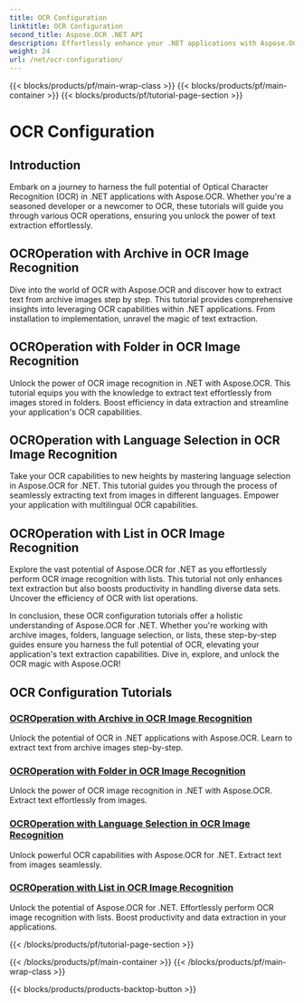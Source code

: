 ```yaml
---
title: OCR Configuration
linktitle: OCR Configuration
second_title: Aspose.OCR .NET API
description: Effortlessly enhance your .NET applications with Aspose.OCR. Explore OCR configuration tutorials, including archive, folder, language selection and list operations.
weight: 24
url: /net/ocr-configuration/
---
```


{{< blocks/products/pf/main-wrap-class >}}
{{< blocks/products/pf/main-container >}}
{{< blocks/products/pf/tutorial-page-section >}}

# OCR Configuration

## Introduction

Embark on a journey to harness the full potential of Optical Character Recognition (OCR) in .NET applications with Aspose.OCR. Whether you're a seasoned developer or a newcomer to OCR, these tutorials will guide you through various OCR operations, ensuring you unlock the power of text extraction effortlessly.

## OCROperation with Archive in OCR Image Recognition
Dive into the world of OCR with Aspose.OCR and discover how to extract text from archive images step by step. This tutorial provides comprehensive insights into leveraging OCR capabilities within .NET applications. From installation to implementation, unravel the magic of text extraction.

## OCROperation with Folder in OCR Image Recognition
Unlock the power of OCR image recognition in .NET with Aspose.OCR. This tutorial equips you with the knowledge to extract text effortlessly from images stored in folders. Boost efficiency in data extraction and streamline your application's OCR capabilities.

## OCROperation with Language Selection in OCR Image Recognition
Take your OCR capabilities to new heights by mastering language selection in Aspose.OCR for .NET. This tutorial guides you through the process of seamlessly extracting text from images in different languages. Empower your application with multilingual OCR capabilities.

## OCROperation with List in OCR Image Recognition
Explore the vast potential of Aspose.OCR for .NET as you effortlessly perform OCR image recognition with lists. This tutorial not only enhances text extraction but also boosts productivity in handling diverse data sets. Uncover the efficiency of OCR with list operations.

In conclusion, these OCR configuration tutorials offer a holistic understanding of Aspose.OCR for .NET. Whether you're working with archive images, folders, language selection, or lists, these step-by-step guides ensure you harness the full potential of OCR, elevating your application's text extraction capabilities. Dive in, explore, and unlock the OCR magic with Aspose.OCR!
## OCR Configuration Tutorials
### [OCROperation with Archive in OCR Image Recognition](./ocr-operation-with-archive/)
Unlock the potential of OCR in .NET applications with Aspose.OCR. Learn to extract text from archive images step-by-step.
### [OCROperation with Folder in OCR Image Recognition](./ocr-operation-with-folder/)
Unlock the power of OCR image recognition in .NET with Aspose.OCR. Extract text effortlessly from images.
### [OCROperation with Language Selection in OCR Image Recognition](./ocr-operation-with-language-selection/)
Unlock powerful OCR capabilities with Aspose.OCR for .NET. Extract text from images seamlessly.
### [OCROperation with List in OCR Image Recognition](./ocr-operation-with-list/)
Unlock the potential of Aspose.OCR for .NET. Effortlessly perform OCR image recognition with lists. Boost productivity and data extraction in your applications.

{{< /blocks/products/pf/tutorial-page-section >}}

{{< /blocks/products/pf/main-container >}}
{{< /blocks/products/pf/main-wrap-class >}}

{{< blocks/products/products-backtop-button >}}
